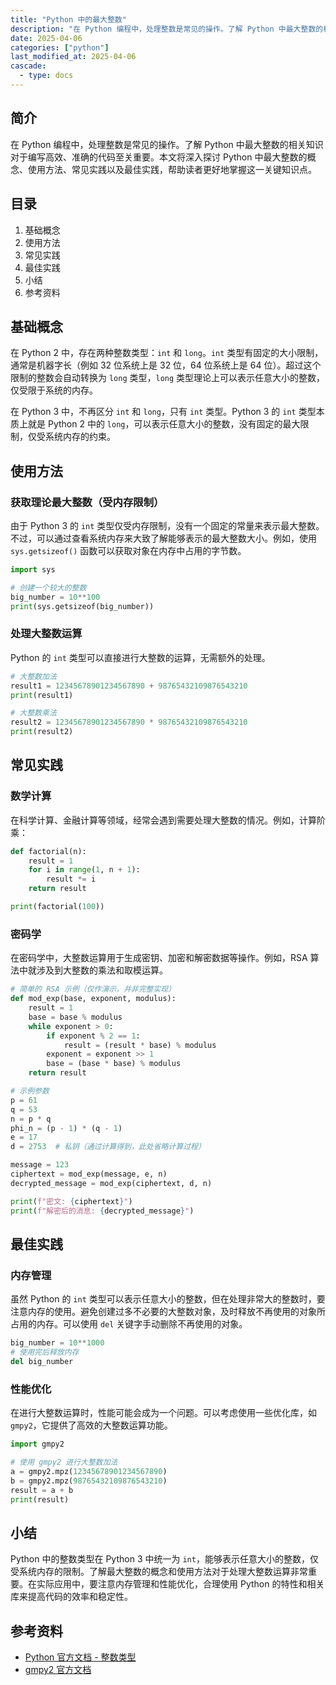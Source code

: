 ```yaml
---
title: "Python 中的最大整数"
description: "在 Python 编程中，处理整数是常见的操作。了解 Python 中最大整数的相关知识对于编写高效、准确的代码至关重要。本文将深入探讨 Python 中最大整数的概念、使用方法、常见实践以及最佳实践，帮助读者更好地掌握这一关键知识点。"
date: 2025-04-06
categories: ["python"]
last_modified_at: 2025-04-06
cascade:
  - type: docs
---
```



## 简介
在 Python 编程中，处理整数是常见的操作。了解 Python 中最大整数的相关知识对于编写高效、准确的代码至关重要。本文将深入探讨 Python 中最大整数的概念、使用方法、常见实践以及最佳实践，帮助读者更好地掌握这一关键知识点。

<!-- more -->
## 目录
1. 基础概念
2. 使用方法
3. 常见实践
4. 最佳实践
5. 小结
6. 参考资料

## 基础概念
在 Python 2 中，存在两种整数类型：`int` 和 `long`。`int` 类型有固定的大小限制，通常是机器字长（例如 32 位系统上是 32 位，64 位系统上是 64 位）。超过这个限制的整数会自动转换为 `long` 类型，`long` 类型理论上可以表示任意大小的整数，仅受限于系统的内存。

在 Python 3 中，不再区分 `int` 和 `long`，只有 `int` 类型。Python 3 的 `int` 类型本质上就是 Python 2 中的 `long`，可以表示任意大小的整数，没有固定的最大限制，仅受系统内存的约束。

## 使用方法
### 获取理论最大整数（受内存限制）
由于 Python 3 的 `int` 类型仅受内存限制，没有一个固定的常量来表示最大整数。不过，可以通过查看系统内存来大致了解能够表示的最大整数大小。例如，使用 `sys.getsizeof()` 函数可以获取对象在内存中占用的字节数。

```python
import sys

# 创建一个较大的整数
big_number = 10**100
print(sys.getsizeof(big_number)) 
```

### 处理大整数运算
Python 的 `int` 类型可以直接进行大整数的运算，无需额外的处理。

```python
# 大整数加法
result1 = 12345678901234567890 + 98765432109876543210
print(result1)

# 大整数乘法
result2 = 12345678901234567890 * 98765432109876543210
print(result2)
```

## 常见实践
### 数学计算
在科学计算、金融计算等领域，经常会遇到需要处理大整数的情况。例如，计算阶乘：

```python
def factorial(n):
    result = 1
    for i in range(1, n + 1):
        result *= i
    return result

print(factorial(100)) 
```

### 密码学
在密码学中，大整数运算用于生成密钥、加密和解密数据等操作。例如，RSA 算法中就涉及到大整数的乘法和取模运算。

```python
# 简单的 RSA 示例（仅作演示，并非完整实现）
def mod_exp(base, exponent, modulus):
    result = 1
    base = base % modulus
    while exponent > 0:
        if exponent % 2 == 1:
            result = (result * base) % modulus
        exponent = exponent >> 1
        base = (base * base) % modulus
    return result

# 示例参数
p = 61
q = 53
n = p * q
phi_n = (p - 1) * (q - 1)
e = 17
d = 2753  # 私钥（通过计算得到，此处省略计算过程）

message = 123
ciphertext = mod_exp(message, e, n)
decrypted_message = mod_exp(ciphertext, d, n)

print(f"密文: {ciphertext}")
print(f"解密后的消息: {decrypted_message}")
```

## 最佳实践
### 内存管理
虽然 Python 的 `int` 类型可以表示任意大小的整数，但在处理非常大的整数时，要注意内存的使用。避免创建过多不必要的大整数对象，及时释放不再使用的对象所占用的内存。可以使用 `del` 关键字手动删除不再使用的对象。

```python
big_number = 10**1000
# 使用完后释放内存
del big_number
```

### 性能优化
在进行大整数运算时，性能可能会成为一个问题。可以考虑使用一些优化库，如 `gmpy2`，它提供了高效的大整数运算功能。

```python
import gmpy2

# 使用 gmpy2 进行大整数加法
a = gmpy2.mpz(12345678901234567890)
b = gmpy2.mpz(98765432109876543210)
result = a + b
print(result)
```

## 小结
Python 中的整数类型在 Python 3 中统一为 `int`，能够表示任意大小的整数，仅受系统内存的限制。了解最大整数的概念和使用方法对于处理大整数运算非常重要。在实际应用中，要注意内存管理和性能优化，合理使用 Python 的特性和相关库来提高代码的效率和稳定性。

## 参考资料
- [Python 官方文档 - 整数类型](https://docs.python.org/3/library/stdtypes.html#numeric-types-int-float-complex)
- [gmpy2 官方文档](https://gmpy2.readthedocs.io/en/latest/)